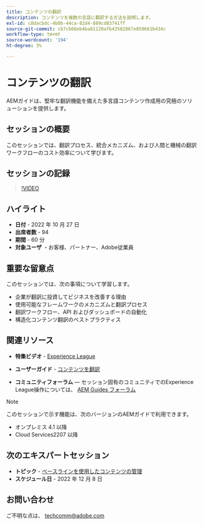 ```yaml
---
title: コンテンツの翻訳
description: コンテンツを複数の言語に翻訳する方法を説明します。
exl-id: c8dacbdc-4b0b-44ca-82d4-889cd83741ff
source-git-commit: cb7cb66eb4ba81120afb43582867e859661b434c
workflow-type: tm+mt
source-wordcount: '194'
ht-degree: 3%

---
```


# コンテンツの翻訳

AEMガイドは、堅牢な翻訳機能を備えた多言語コンテンツ作成用の究極のソリューションを提供します。

## セッションの概要

このセッションでは、翻訳プロセス、統合メカニズム、および人間と機械の翻訳ワークフローのコスト効率について学びます。

## セッションの記録

>[!VIDEO](https://video.tv.adobe.com/v/3414140/translation-aem-guides?quality=12&learn=on)

## ハイライト

- **日付** - 2022 年 10 月 27 日
- **出席者数** - 94
- **期間** - 60 分
- **対象ユーザ** ・お客様、パートナー、Adobe従業員

## 重要な留意点

このセッションでは、次の事項について学習します。
- 企業が翻訳に投資してビジネスを改善する理由
- 使用可能なフレームワークのメカニズムと翻訳プロセス
- 翻訳ワークフロー、API およびダッシュボードの自動化
- 構造化コンテンツ翻訳のベストプラクティス

## 関連リソース

- **特集ビデオ** -  [Experience League](https://experienceleague.adobe.com/docs/experience-manager-guides-learn/videos/advanced-user-guide/overview.html?lang=en)

- **ユーザーガイド** - [コンテンツを翻訳](https://help.adobe.com/en_US/xml-documentation-for-adobe-experience-manager/index.html#t=DXML-master-map%2Ftranslation.html)

- **コミュニティフォーラム**  — セッション固有のコミュニティでのExperience League操作については、 [AEM Guides フォーラム](https://experienceleaguecommunities.adobe.com/t5/experience-manager-guides/bd-p/xml-documentation-discussions)

>[!NOTE]
>
> このセッションで示す機能は、次のバージョンのAEMガイドで利用できます。
> - オンプレミス 4.1 以降
> - Cloud Services2207 以降


## 次のエキスパートセッション

- **トピック** - [ベースラインを使用したコンテンツの管理](baselines-dec22.md)
- **スケジュール日** - 2022 年 12 月 8 日

## お問い合わせ

ご不明な点は、 <techcomm@adobe.com>
